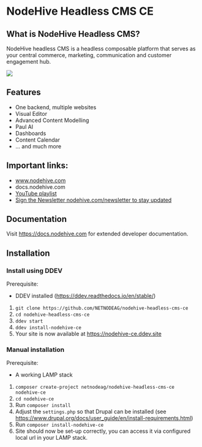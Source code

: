 # NodeHive Headless CMS CE

## What is NodeHive Headless CMS?

NodeHive headless CMS is a headless composable platform that serves as your central commerce, marketing, communication and customer engagement hub.

<img src="https://netnode.nodehive.app/sites/default/files/2024-05/nodehive_spaces.png" style="max-width:800px">

## Features
- One backend, multiple websites
- Visual Editor
- Advanced Content Modelling
- Paul AI
- Dashboards
- Content Calendar
- ... and much more

## Important links:
- www.nodehive.com
- docs.nodehive.com
- [YouTube playlist](https://www.youtube.com/playlist?list=PLx8ET0RIaWG2NcK6TiM7fC3TOOkejYNzF) 
- [Sign the Newsletter nodehive.com/newsletter to stay updated](www.nodehive.com/newsletter) 


## Documentation

Visit https://docs.nodehive.com for extended developer documentation.

## Installation

### Install using DDEV

  Prerequisite:
   - DDEV installed (https://ddev.readthedocs.io/en/stable/)

1. `git clone https://github.com/NETNODEAG/nodehive-headless-cms-ce`
2. `cd nodehive-headless-cms-ce`
3. `ddev start`
4. `ddev install-nodehive-ce`
5. Your site is now available at https://nodehive-ce.ddev.site

### Manual installation

  Prerequisite:
   - A working LAMP stack

  1. `composer create-project netnodeag/nodehive-headless-cms-ce nodehive-ce`
  2. `cd nodehive-ce`
  3. Run `composer install`
  4. Adjust the `settings.php` so that Drupal can be installed (see https://www.drupal.org/docs/user_guide/en/install-requirements.html)
  5. Run `composer install-nodehive-ce`
  6. Site should now be set-up correctly, you can access it via configured local url in your LAMP stack.